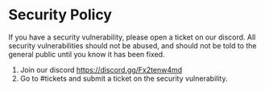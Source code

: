 # Security Policy

If you have a security vulnerability, please open a ticket on our discord. All security vulnerabilities should not be abused, and should not be told to the general public until you know it has been fixed.

1. Join our discord https://discord.gg/Fx2tenw4md
2. Go to #tickets and submit a ticket on the security vulnerability.
